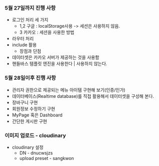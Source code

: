 ### 5월 27일까지 진행 사항
- 로그인 처리 세 가지
  - 1,2 구글 : localStorage사용 -> 세션은 사용하지 않음.
  - 3 카카오 : 세션을 사용한 방법
- 라우터 처리
- include 활용
  - 장점과 단점
- 데이터셋은 카카오 서버가 제공하는 것을 사용함
- 핸들바스 템플릿 엔진을 사용한다 | 사용하지 않는다.

### 5월 28일이후 진행 사항
  - 관리자 권한으로 제공되는 메뉴 아이템 구현해 보기(인증/인가)
  - 데이터베이스(Realtime database)를 직접 활용해서 데이터셋을 구성해 본다.
  - 장바구니 구현
  - 회원정보 수정하기 구현
  - MyPage 혹은 Dashboard
  - 간단한 게시판 구현

### 이미지 업로드 - cloudinary
- cloudinary 설정
  - DN - dnucwsjzs
  - upload preset - sangkwon
